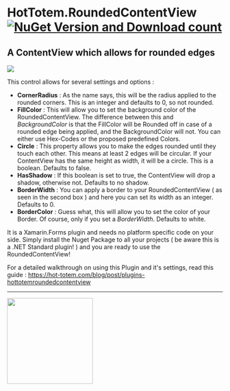 # HotTotem.RoundedContentView [![NuGet Version and Download count](https://buildstats.info/nuget/HotTotem.RoundedContentView)](https://www.nuget.org/packages/HotTotem.RoundedContentView) 
A ContentView which allows for rounded edges 
-----
<img src="https://hot-totem.com/storage/app/media/Blogimages/Demo.png">

This control allows for several settings and options : 
* **CornerRadius** : As the name says, this will be the radius applied to the rounded corners. This is an integer and defaults to 0, so not rounded.
* **FillColor** : This will allow you to set the background color of the RoundedContentView. The difference between this and *BackgroundColor* is that the FillColor will be Rounded off in case of a rounded edge being applied, and the BackgroundColor will not. You can either use Hex-Codes or the proposed predefined Colors.
* **Circle** : This property allows you to make the edges rounded until they touch each other. This means at least 2 edges will be circular. If your ContentView has the same height as width, it will be a circle. This is a boolean. Defaults to false.
* **HasShadow** : If this boolean is set to true, the ContentView will drop a shadow, otherwise not. Defaults to no shadow.
* **BorderWidth** : You can apply a border to your RoundedContentView ( as seen in the second box ) and here you can set its width as an integer. Defaults to 0.
* **BorderColor** : Guess what, this will allow you to set the color of your Border. Of course, only if you set a *BorderWidth*. Defaults to white.

It is a Xamarin.Forms plugin and needs no platform specific code on your side.
Simply install the Nuget Package to all your projects ( be aware this is a  .NET Standard plugin! ) and you are ready to use the RoundedContentView!

For a detailed walkthrough on using this Plugin and it's settings, read this guide : https://hot-totem.com/blog/post/plugins-hottotemroundedcontentview

-----
<img src="https://hot-totem.com/storage/app/media/Files/logohottotemfinal-270276.png"  height="200">
